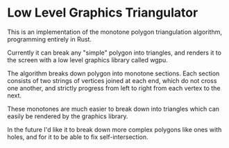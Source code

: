 # Low Level Graphics Triangulator

This is an implementation of the monotone polygon triangulation algorithm, programming entirely in Rust.

Currently it can break any "simple" polygon into triangles, and renders it to the screen with a low level graphics library called wgpu.

The algorithm breaks down polygon into monotone sections. Each section consists of two strings of vertices joined at each end, which do not cross one another, and strictly progress from left to right from each vertex to the next.

These monotones are much easier to break down into triangles which can easily be rendered by the graphics library.

In the future I'd like it to break down more complex polygons like ones with holes, and for it to be able to fix self-intersection.
